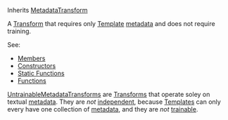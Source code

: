 <!-- UNTRAINABLE METADATA TRANSFORM -->

Inherits [MetadataTransform](../metatransform/metatransform.md)

A [Transform](../transform/transform.md) that requires only [Template](../template/template.md) [metadata](../template/members.md#file) and does not require training.

See:

* [Members](members.md)
* [Constructors](constructors.md)
* [Static Functions](statics.md)
* [Functions](functions.md)

[UntrainableMetadataTransforms](untrainablemetadatatransform.md) are [Transforms](../transform/transform.md) that operate soley on textual [metadata](../transform/members.md#file). They are *not* [independent](../transform/members.md#independent), because [Templates](../template/template.md) can only every have one collection of [metadata](../template/members.md#file), and they are *not* [trainable](../transform/members.md#trainable).
